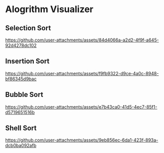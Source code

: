 # Alogrithm Visualizer

## Selection Sort


https://github.com/user-attachments/assets/84d4066a-a2d2-4f9f-a645-92d4278dc102


## Insertion Sort


https://github.com/user-attachments/assets/f9fb9322-d9ce-4a0c-8948-bf86345d9bac


## Bubble Sort


https://github.com/user-attachments/assets/e7b43ca0-41d5-4ec7-85f1-d5719651516b


## Shell Sort


https://github.com/user-attachments/assets/9eb856ec-6da1-423f-893a-dcb0ba092afb


